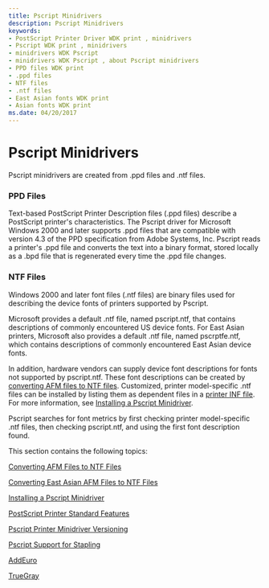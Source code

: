 ```yaml
---
title: Pscript Minidrivers
description: Pscript Minidrivers
keywords:
- PostScript Printer Driver WDK print , minidrivers
- Pscript WDK print , minidrivers
- minidrivers WDK Pscript
- minidrivers WDK Pscript , about Pscript minidrivers
- PPD files WDK print
- .ppd files
- NTF files
- .ntf files
- East Asian fonts WDK print
- Asian fonts WDK print
ms.date: 04/20/2017
---
```


# Pscript Minidrivers





Pscript minidrivers are created from .ppd files and .ntf files.

### <a href="" id="ddk-ppd-files-gg"></a>PPD Files

Text-based PostScript Printer Description files (.ppd files) describe a PostScript printer's characteristics. The Pscript driver for Microsoft Windows 2000 and later supports .ppd files that are compatible with version 4.3 of the PPD specification from Adobe Systems, Inc. Pscript reads a printer's .ppd file and converts the text into a binary format, stored locally as a .bpd file that is regenerated every time the .ppd file changes.

### <a href="" id="ddk-ntf-files-gg"></a>NTF Files

Windows 2000 and later font files (.ntf files) are binary files used for describing the device fonts of printers supported by Pscript.

Microsoft provides a default .ntf file, named pscript.ntf, that contains descriptions of commonly encountered US device fonts. For East Asian printers, Microsoft also provides a default .ntf file, named pscrptfe.ntf, which contains descriptions of commonly encountered East Asian device fonts.

In addition, hardware vendors can supply device font descriptions for fonts not supported by pscript.ntf. These font descriptions can be created by [converting AFM files to NTF files](converting-afm-files-to-ntf-files.md). Customized, printer model-specific .ntf files can be installed by listing them as dependent files in a [printer INF file](printer-inf-files.md). For more information, see [Installing a Pscript Minidriver](installing-a-pscript-minidriver.md).

Pscript searches for font metrics by first checking printer model-specific .ntf files, then checking pscript.ntf, and using the first font description found.

This section contains the following topics:

[Converting AFM Files to NTF Files](converting-afm-files-to-ntf-files.md)

[Converting East Asian AFM Files to NTF Files](converting-east-asian-afm-files-to-ntf-files.md)

[Installing a Pscript Minidriver](installing-a-pscript-minidriver.md)

[PostScript Printer Standard Features](postscript-printer-driver-standard-features.md)

[Pscript Printer Minidriver Versioning](pscript-printer-minidriver-versioning.md)

[Pscript Support for Stapling](pscript-support-for-stapling.md)

[AddEuro](addeuro.md)

[TrueGray](truegray.md)

 

 




